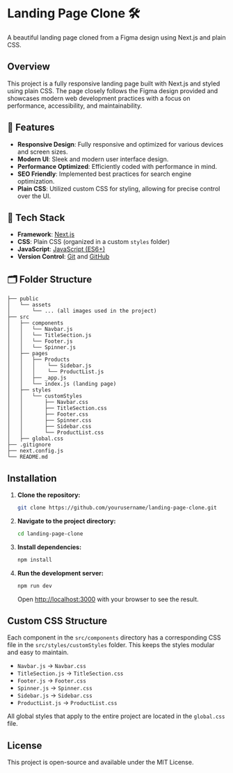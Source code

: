 # Landing Page Clone 🛠️

A beautiful landing page cloned from a Figma design using Next.js and plain CSS.

## Overview

This project is a fully responsive landing page built with Next.js and styled using plain CSS. The page closely follows the Figma design provided and showcases modern web development practices with a focus on performance, accessibility, and maintainability.

## 🌟 Features

- **Responsive Design**: Fully responsive and optimized for various devices and screen sizes.
- **Modern UI**: Sleek and modern user interface design.
- **Performance Optimized**: Efficiently coded with performance in mind.
- **SEO Friendly**: Implemented best practices for search engine optimization.
- **Plain CSS**: Utilized custom CSS for styling, allowing for precise control over the UI.

## 🚀 Tech Stack

- **Framework**: [Next.js](https://nextjs.org/)
- **CSS**: Plain CSS (organized in a custom `styles` folder)
- **JavaScript**: [JavaScript (ES6+)](https://developer.mozilla.org/en-US/docs/Web/JavaScript)
- **Version Control**: [Git](https://git-scm.com/) and [GitHub](https://github.com/)

## 🗂️ Folder Structure

    ├── public
    │   └── assets
    │       └── ... (all images used in the project)
    ├── src
    │   ├── components
    │   │   └── Navbar.js
    │   │   └── TitleSection.js
    │   │   └── Footer.js
    │   │   └── Spinner.js  
    │   ├── pages
    │   │   ├── Products
    │   │   │    └── Sidebar.js
    │   │   │    └── ProductList.js
    │   │   ├── _app.js
    │   │   └── index.js (landing page)
    │   ├── styles
    │   │   └── customStyles
    │   │       ├── Navbar.css
    │   │       ├── TitleSection.css
    │   │       ├── Footer.css
    │   │       ├── Spinner.css
    │   │       ├── Sidebar.css
    │   │       └── ProductList.css
    │   ├── global.css
    ├── .gitignore
    ├── next.config.js
    └── README.md

## Installation

1. **Clone the repository:**

    ```bash
    git clone https://github.com/yourusername/landing-page-clone.git
    ```

2. **Navigate to the project directory:**

    ```bash
    cd landing-page-clone
    ```

3. **Install dependencies:**

    ```bash
    npm install
    ```

4. **Run the development server:**

    ```bash
    npm run dev
    ```

    Open [http://localhost:3000](http://localhost:3000) with your browser to see the result.

## Custom CSS Structure

Each component in the `src/components` directory has a corresponding CSS file in the `src/styles/customStyles` folder. This keeps the styles modular and easy to maintain.

- `Navbar.js` → `Navbar.css`
- `TitleSection.js` → `TitleSection.css`
- `Footer.js` → `Footer.css`
- `Spinner.js` → `Spinner.css`
- `Sidebar.js` → `Sidebar.css`
- `ProductList.js` → `ProductList.css`

All global styles that apply to the entire project are located in the `global.css` file.

## License

This project is open-source and available under the MIT License.
